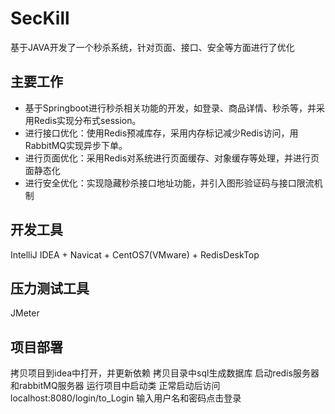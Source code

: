 # SecKill
基于JAVA开发了一个秒杀系统，针对页面、接口、安全等方面进行了优化
## 主要工作
- 基于Springboot进行秒杀相关功能的开发，如登录、商品详情、秒杀等，并采用Redis实现分布式session。
- 进行接口优化：使用Redis预减库存，采用内存标记减少Redis访问，用RabbitMQ实现异步下单。
- 进行页面优化：采用Redis对系统进行页面缓存、对象缓存等处理，并进行页面静态化
- 进行安全优化：实现隐藏秒杀接口地址功能，并引入图形验证码与接口限流机制
## 开发工具
IntelliJ IDEA + Navicat + CentOS7(VMware) + RedisDeskTop
## 压力测试工具
JMeter 
## 项目部署
拷贝项目到idea中打开，并更新依赖
拷贝目录中sql生成数据库
启动redis服务器和rabbitMQ服务器
运行项目中启动类
正常启动后访问localhost:8080/login/to_Login
输入用户名和密码点击登录

